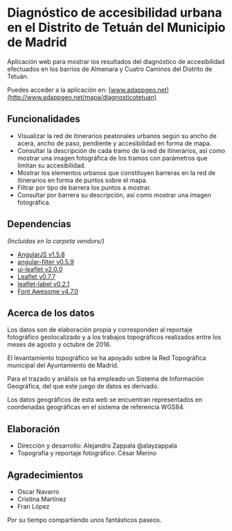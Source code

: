 # Diagnóstico de accesibilidad urbana en el Distrito de Tetuán del Municipio de Madrid

Aplicación web para mostrar los resultados del diagnóstico de accesibilidad efectuados en los barrios de Almenara y Cuatro Caminos del Distrito de Tetuán.

Puedes acceder a la aplicación en: [www.adappgeo.net](http://www.adappgeo.net/mapa/diagnosticotetuan)

## Funcionalidades

* Visualizar la red de itinerarios peatonales urbanos según su ancho de acera, ancho de paso, pendiente y accesibilidad en forma de mapa.
* Consultar la descripción de cada tramo de la red de itinerarios, así como mostrar una imagen fotográfica de los tramos con parámetros que limitan su accesibilidad.
* Mostrar los elementos urbanos que constituyen barreras en la red de itinerarios en forma de puntos sobre el mapa.
* Filtrar por tipo de barrera los puntos a mostrar.
* Consultar por barrera su descripción, así como mostrar una imagen fotográfica.

## Dependencias

_(Incluidas en la carpeta vendors/)_

* [AngularJS v1.5.8](https://angularjs.org/)
* [angular-filter v0.5.9](https://github.com/a8m/angular-filter)
* [ui-leaflet v2.0.0](https://github.com/angular-ui/ui-leaflet/)
* [Leaflet v0.7.7](https://github.com/Leaflet/Leaflet)
* [leaflet-label v0.2.1](https://github.com/Leaflet/Leaflet.label)
* [Font Awesome v4.7.0](http://fortawesome.github.io/Font-Awesome/)

## Acerca de los datos

Los datos son de elaboración propia y corresponden al reportaje fotográfico geolocalizado y a los trabajos topográficos realizados entre los meses de agosto y octubre de 2016.

El levantamiento topográfico se ha apoyado sobre la Red Topográfica municipal del Ayuntamiento de Madrid.

Para el trazado y análisis se ha empleado un Sistema de Información Geográfica, del que este juego de datos es derivado.

Los datos geográficos de esta web se encuentran representados en coordenadas geográficas en el sistema de referencia WGS84.

## Elaboración

* Dirección y desarrollo: Alejandro Zappala @alayzappala
* Topografía y reportaje fotográfico: César Merino

## Agradecimientos

* Oscar Navarro
* Cristina Martínez
* Fran López

Por su tiempo compartiendo unos fantásticos paseos.